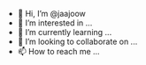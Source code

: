 - 👋 Hi, I’m @jaajoow
- 👀 I’m interested in ...
- 🌱 I’m currently learning ...
- 💞️ I’m looking to collaborate on ...
- 📫 How to reach me ...

<!---
jaajoow/jaajoow is a ✨ special ✨ repository because its `README.md` (this file) appears on your GitHub profile.
You can click the Preview link to take a look at your changes.
--->
